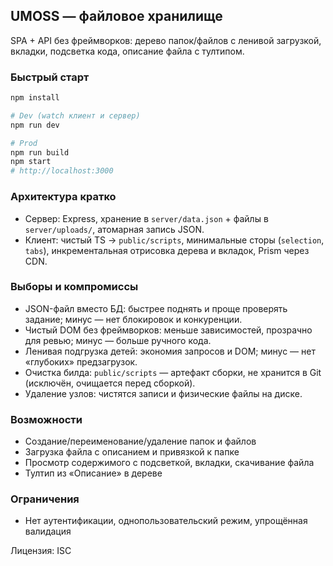 ## UMOSS — файловое хранилище

SPA + API без фреймворков: дерево папок/файлов с ленивой загрузкой, вкладки, подсветка кода, описание файла с тултипом.

### Быстрый старт
```bash
npm install

# Dev (watch клиент и сервер)
npm run dev

# Prod
npm run build
npm start
# http://localhost:3000
```

### Архитектура кратко
- Сервер: Express, хранение в `server/data.json` + файлы в `server/uploads/`, атомарная запись JSON.
- Клиент: чистый TS → `public/scripts`, минимальные сторы (`selection`, `tabs`), инкрементальная отрисовка дерева и вкладок, Prism через CDN.

### Выборы и компромиссы
- JSON-файл вместо БД: быстрее поднять и проще проверять задание; минус — нет блокировок и конкуренции.
- Чистый DOM без фреймворков: меньше зависимостей, прозрачно для ревью; минус — больше ручного кода.
- Ленивая подгрузка детей: экономия запросов и DOM; минус — нет «глубоких» предзагрузок.
- Очистка билда: `public/scripts` — артефакт сборки, не хранится в Git (исключён, очищается перед сборкой).
- Удаление узлов: чистятся записи и физические файлы на диске.

### Возможности
- Создание/переименование/удаление папок и файлов
- Загрузка файла с описанием и привязкой к папке
- Просмотр содержимого с подсветкой, вкладки, скачивание файла
- Тултип из «Описание» в дереве

### Ограничения
- Нет аутентификации, однопользовательский режим, упрощённая валидация

Лицензия: ISC
